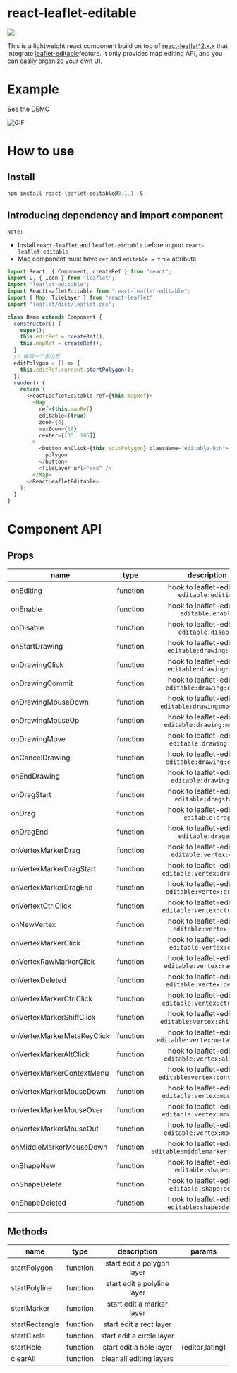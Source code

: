 # react-leaflet-editable

[![](https://img.shields.io/npm/v/react-leaflet-editable.svg)](https://www.npmjs.com/package/react-leaflet-editable)

This is a lightweight react component build on top of [react-leaflet^2.x.x](https://github.com/PaulLeCam/react-leaflet) that integrate [leaflet-editable](https://github.com/Leaflet/Leaflet.Editable/)feature. It only provides map editing API, and you can easily organize your own UI.

# Example

See the [DEMO](https://zjfcool.github.io/react-leaflet-editable/examples/dist)

![GIF](https://github.com/zjfcool/react-leaflet-editable/blob/master/public/map.gif)

# How to use

## Install

```javascript
npm install react-leaflet-editable@0.1.1 -S
```

## Introducing dependency and import component

`Note: `

- Install `react-leaflet` and `leaflet-eidtable` before import `react-leaflet-editable`
- Map component must have `ref` and `editable = true` attribute

```javascript
import React, { Component, createRef } from "react";
import L, { Icon } from "leaflet";
import "leaflet-editable";
import ReactLeafletEditable from "react-leaflet-editable";
import { Map, TileLayer } from "react-leaflet";
import "leaflet/dist/leaflet.css";

class Demo extends Component {
  constructor() {
    super();
    this.editRef = createRef();
    this.mapRef = createRef();
  }
  // 编辑一个多边形
  editPolygon = () => {
    this.editRef.current.startPolygon();
  };
  render() {
    return (
      <ReactLeafletEditable ref={this.mapRef}>
        <Map
          ref={this.mapRef}
          editable={true}
          zoom={4}
          maxZoom={18}
          center={[35, 105]}
        >
          <button onClick={this.editPolygon} className="editable-btn">
            polygon
          </button>
          <TileLayer url="xxx" />
        </Map>
      </ReactLeafletEditable>
    );
  }
}
```

# Component API

## Props

| name                       |   type   |                        description                         | params  |
| -------------------------- | :------: | :--------------------------------------------------------: | :-----: |
| onEditing                  | function |        hook to leaflet-editable `editable:editing`         | (e,map) |
| onEnable                   | function |         hook to leaflet-editable `editable:enable`         | (e,map) |
| onDisable                  | function |        hook to leaflet-editable `editable:disable`         | (e,map) |
| onStartDrawing             | function |     hook to leaflet-editable `editable:drawing:start`      | (e,map) |
| onDrawingClick             | function |     hook to leaflet-editable `editable:drawing:click`      | (e,map) |
| onDrawingCommit            | function |     hook to leaflet-editable `editable:drawing:commit`     | (e,map) |
| onDrawingMouseDown         | function |   hook to leaflet-editable `editable:drawing:mousedown`    | (e,map) |
| onDrawingMouseUp           | function |    hook to leaflet-editable `editable:drawing:mouseup`     | (e,map) |
| onDrawingMove              | function |      hook to leaflet-editable `editable:drawing:move`      | (e,map) |
| onCancelDrawing            | function |     hook to leaflet-editable `editable:drawing:cancel`     | (e,map) |
| onEndDrawing               | function |      hook to leaflet-editable `editable:drawing:end`       | (e,map) |
| onDragStart                | function |       hook to leaflet-editable `editable:dragstart`        | (e,map) |
| onDrag                     | function |          hook to leaflet-editable `editable:drag`          | (e,map) |
| onDragEnd                  | function |        hook to leaflet-editable `editable:dragend`         | (e,map) |
| onVertexMarkerDrag         | function |      hook to leaflet-editable `editable:vertex:drag`       | (e,map) |
| onVertexMarkerDragStart    | function |    hook to leaflet-editable `editable:vertex:dragstart`    | (e,map) |
| onVertexMarkerDragEnd      | function |     hook to leaflet-editable `editable:vertex:dragend`     | (e,map) |
| onVertextCtrlClick         | function |    hook to leaflet-editable `editable:vertex:ctrlclick`    | (e,map) |
| onNewVertex                | function |       hook to leaflet-editable `editable:vertex:new`       | (e,map) |
| onVertexMarkerClick        | function |      hook to leaflet-editable `editable:vertex:click`      | (e,map) |
| onVertexRawMarkerClick     | function |    hook to leaflet-editable `editable:vertex:rawclick`     | (e,map) |
| onVertexDeleted            | function |     hook to leaflet-editable `editable:vertex:deleted`     | (e,map) |
| onVertexMarkerCtrlClick    | function |    hook to leaflet-editable `editable:vertex:ctrlclick`    | (e,map) |
| onVertexMarkerShiftClick   | function |   hook to leaflet-editable `editable:vertex:shiftclick`    | (e,map) |
| onVertexMarkerMetaKeyClick | function |  hook to leaflet-editable `editable:vertex:metakeyclick`   | (e,map) |
| onVertexMarkerAltClick     | function |    hook to leaflet-editable `editable:vertex:altclick`     | (e,map) |
| onVertexMarkerContextMenu  | function |   hook to leaflet-editable `editable:vertex:contextmenu`   | (e,map) |
| onVertexMarkerMouseDown    | function |    hook to leaflet-editable `editable:vertex:mousedown`    | (e,map) |
| onVertexMarkerMouseOver    | function |    hook to leaflet-editable `editable:vertex:mouseover`    | (e,map) |
| onVertexMarkerMouseOut     | function |    hook to leaflet-editable `editable:vertex:mouseout`     | (e,map) |
| onMiddleMarkerMouseDown    | function | hook to leaflet-editable `editable:middlemarker:mousedown` | (e,map) |
| onShapeNew                 | function |       hook to leaflet-editable `editable:shape:new`        | (e,map) |
| onShapeDelete              | function |      hook to leaflet-editable `editable:shape:delete`      | (e,map) |
| onShapeDeleted             | function |     hook to leaflet-editable `editable:shape:deleted`      | (e,map) |

## Methods

| name           |   type   |         description         |     params      |
| -------------- | :------: | :-------------------------: | :-------------: |
| startPolygon   | function | start edit a polygon layer  |                 |
| startPolyline  | function | start edit a polyline layer |                 |
| startMarker    | function |  start edit a marker layer  |                 |
| startRectangle | function |   start edit a rect layer   |                 |
| startCircle    | function |  start edit a circle layer  |                 |
| startHole      | function |   start edit a hole layer   | (editor,latlng) |
| clearAll       | function |  clear all editing layers   |                 |
